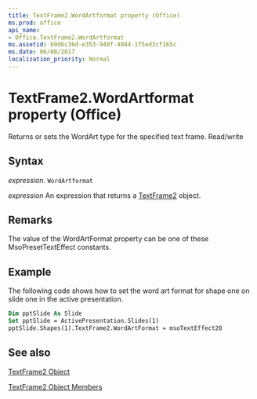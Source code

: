 ```yaml
---
title: TextFrame2.WordArtformat property (Office)
ms.prod: office
api_name:
- Office.TextFrame2.WordArtformat
ms.assetid: b9d6c36d-e353-940f-4984-1f5ed3cf165c
ms.date: 06/08/2017
localization_priority: Normal
---
```



# TextFrame2.WordArtformat property (Office)

Returns or sets the WordArt type for the specified text frame. Read/write


## Syntax

_expression_. `WordArtformat`

 _expression_ An expression that returns a [TextFrame2](Office.TextFrame2.md) object.


## Remarks

The value of the WordArtFormat property can be one of these MsoPresetTextEffect constants.


## Example

The following code shows how to set the word art format for shape one on slide one in the active presentation.


```vb
Dim pptSlide As Slide 
Set pptSlide = ActivePresentation.Slides(1) 
pptSlide.Shapes(1).TextFrame2.WordArtFormat = msoTextEffect20 

```


## See also


[TextFrame2 Object](Office.TextFrame2.md)



[TextFrame2 Object Members](./overview/Library-Reference/textframe2-members-office.md)

